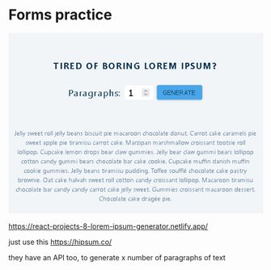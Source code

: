 # Forms practice

![lorem.png](https://raw.githubusercontent.com/kawgh1/react-projects-with-smilga/main/08-lorem-ipsum/lorem.png)

https://react-projects-8-lorem-ipsum-generator.netlify.app/

just use this https://hipsum.co/

they have an API too, to generate x number of paragraphs of text
